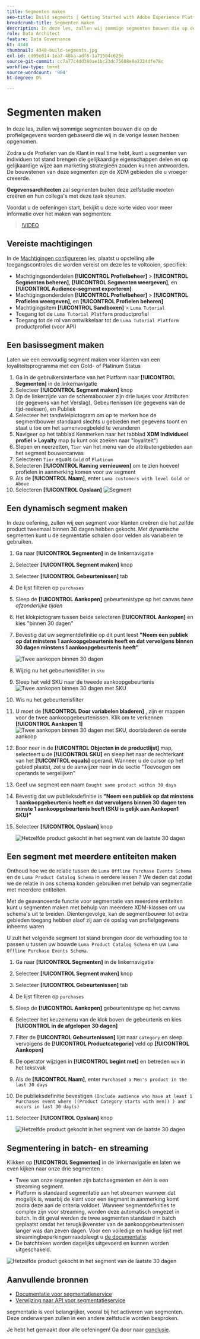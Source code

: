 ```yaml
---
title: Segmenten maken
seo-title: Build segments | Getting Started with Adobe Experience Platform for Data Architects and Data Engineers
breadcrumb-title: Segmenten maken
description: In deze les, zullen wij sommige segmenten bouwen die op de profielgegevens worden gebaseerd die wij in de vorige lessen hebben ingegeten.
role: Data Architect
feature: Data Governance
kt: 4348
thumbnail: 4348-build-segments.jpg
exl-id: cd05e814-1ea7-48ba-adf6-1a71504c623e
source-git-commit: cc7a77c4dd380ae1bc23dc75608e8e2224dfe78c
workflow-type: tm+mt
source-wordcount: '904'
ht-degree: 0%

---
```


# Segmenten maken

<!-- 30 min-->
In deze les, zullen wij sommige segmenten bouwen die op de profielgegevens worden gebaseerd die wij in de vorige lessen hebben opgenomen.

Zodra u de Profielen van de Klant in real time hebt, kunt u segmenten van individuen tot stand brengen die gelijkaardige eigenschappen delen en op gelijkaardige wijze aan marketing strategieën zouden kunnen antwoorden. De bouwstenen van deze segmenten zijn de XDM gebieden die u vroeger creeerde.

**Gegevensarchitecten** zal segmenten buiten deze zelfstudie moeten creëren en hun collega&#39;s met deze taak steunen.

Voordat u de oefeningen start, bekijkt u deze korte video voor meer informatie over het maken van segmenten:
>[!VIDEO](https://video.tv.adobe.com/v/27254?quality=12&learn=on)


## Vereiste machtigingen

In de [Machtigingen configureren](configure-permissions.md) les, plaatst u opstelling alle toegangscontroles die worden vereist om deze les te voltooien, specifiek:

* Machtigingsonderdelen **[!UICONTROL Profielbeheer]** > **[!UICONTROL Segmenten beheren]**, **[!UICONTROL Segmenten weergeven]**, en **[!UICONTROL Audience-segment exporteren]**
* Machtigingsonderdelen **[!UICONTROL Profielbeheer]** > **[!UICONTROL Profielen weergeven]**, en **[!UICONTROL Profielen beheren]**
* Machtigingsitem **[!UICONTROL Sandboxen]** > `Luma Tutorial`
* Toegang tot de `Luma Tutorial Platform` productprofiel
* Toegang tot de rol van ontwikkelaar tot de `Luma Tutorial Platform` productprofiel (voor API)

## Een basissegment maken

Laten we een eenvoudig segment maken voor klanten van een loyaliteitsprogramma met een Gold- of Platinum Status

1. Ga in de gebruikersinterface van het Platform naar **[!UICONTROL Segmenten]** in de linkernavigatie
1. Selecteer **[!UICONTROL Segment maken]** knop
1. Op de linkerzijde van de schemabouwer zijn drie lusjes voor Attributen (de gegevens van het Verslag), Gebeurtenissen (de gegevens van de tijd-reeksen), en Publiek
1. Selecteer het tandwielpictogram om op te merken hoe de segmentbouwer standaard slechts u gebieden met gegevens toont en staat u toe om het samenvoegbeleid te veranderen
1. Navigeer op het tabblad Kenmerken naar het tabblad **XDM Individueel profiel > Loyalty** map (u kunt ook zoeken naar &quot;loyaliteit&quot;)
1. Slepen en neerzetten, `Tier` van het menu van de attributengebieden aan het segment bouwercanvas
1. Selecteren `Tier` equals `Gold` of `Platinum`
1. Selecteren **[!UICONTROL Raming vernieuwen]** om te zien hoeveel profielen in aanmerking komen voor uw segment
1. Als de **[!UICONTROL Naam]**, enter `Luma customers with level Gold or Above`
1. Selecteren **[!UICONTROL Opslaan]**
   ![Segment](assets/segment-goldOrAbove.png)

<!--## Build a sequential segment-->

## Een dynamisch segment maken

In deze oefening, zullen wij een segment voor klanten creëren die het zelfde product tweemaal binnen 30 dagen hebben gekocht. Met dynamische segmenten kunt u de segmentatie schalen door velden als variabelen te gebruiken.

1. Ga naar **[!UICONTROL Segmenten]** in de linkernavigatie
1. Selecteer **[!UICONTROL Segment maken]** knop
1. Selecteer **[!UICONTROL Gebeurtenissen]** tab
1. De lijst filteren op `purchases`
1. Sleep de **[!UICONTROL Aankopen]** gebeurtenistype op het canvas _twee afzonderlijke tijden_
1. Het klokpictogram tussen beide selecteren **[!UICONTROL Aankopen]** en kies &quot;binnen 30 dagen&quot;
1. Bevestig dat uw segmentdefinitie op dit punt leest **&quot;Neem een publiek op dat minstens 1 aankoopgebeurtenis heeft en dat vervolgens binnen 30 dagen minstens 1 aankoopgebeurtenis heeft&quot;**

   ![Twee aankopen binnen 30 dagen](assets/segment-twoPurchases.png)
1. Wijzig nu het gebeurtenisfilter in `sku`
1. Sleep het veld SKU naar de tweede aankoopgebeurtenis
   ![Twee aankopen binnen 30 dagen met SKU](assets/segment-twoPurchases-addSku.png)
1. Wis nu het gebeurtenisfilter
1. U moet de **[!UICONTROL Door variabelen bladeren]** , zijn er mappen voor de twee aankoopgebeurtenissen. Klik om te verkennen **[!UICONTROL Aankopen 1]**\
   ![Twee aankopen binnen 30 dagen met SKU, doorbladeren de eerste aankoop](assets/segment-twoPurchases-browsePurchaseOne.png)
1. Boor neer in de **[!UICONTROL Objecten in de productlijst]** map, selecteert u de **[!UICONTROL SKU]** en sleep het naar de rechterkant van het **[!UICONTROL equals]** operand. Wanneer u de cursor op het gebied plaatst, zet u de aanwijzer neer in de sectie &quot;Toevoegen om operands te vergelijken&quot;
1. Geef uw segment een naam `Bought same product within 30 days`
1. Bevestig dat uw publieksdefinitie is **&quot;Neem een publiek op dat minstens 1 aankoopgebeurtenis heeft en dat vervolgens binnen 30 dagen ten minste 1 aankoopgebeurtenis heeft (SKU is gelijk aan Aankopen1 SKU)&quot;**
1. Selecteer **[!UICONTROL Opslaan]** knop

   ![Hetzelfde product gekocht in het segment van de laatste 30 dagen](assets/segment-boughtSameProduct.png)

## Een segment met meerdere entiteiten maken

Onthoud hoe we de relatie tussen de `Luma Offline Purchase Events Schema` en de `Luma Product Catalog Schema` in eerdere lessen ? We deden dat zodat we de relatie in ons schema konden gebruiken met behulp van segmentatie met meerdere entiteiten.

Met de geavanceerde functie voor segmentatie van meerdere entiteiten kunt u segmenten maken met behulp van meerdere XDM-klassen om uw schema&#39;s uit te breiden. Dientengevolge, kan de segmentbouwer tot extra gebieden toegang hebben alsof zij aan de opslag van profielgegevens inheems waren

U zult het volgende segment tot stand brengen door de verhouding toe te passen u tussen uw bouwde `Luma Product Catalog Schema` en uw `Luma Offline Purchase Events Schema`.

1. Ga naar **[!UICONTROL Segmenten]** in de linkernavigatie
1. Selecteer **[!UICONTROL Segment maken]** knop
1. Selecteer **[!UICONTROL Gebeurtenissen]** tab
1. De lijst filteren op `purchases`
1. Sleep de **[!UICONTROL Aankopen]** gebeurtenistype op het canvas
1. Selecteer het keuzemenu van de klok boven de gebeurtenis en kies **[!UICONTROL in de afgelopen 30 dagen]**
1. Filter de **[!UICONTROL Gebeurtenissen]** lijst naar `category` en sleep vervolgens de **[!UICONTROL Productcategorie]** veld op **[!UICONTROL Aankopen]**
1. De operator wijzigen in **[!UICONTROL begint met]** en betreden `men` in het tekstvak
1. Als de **[!UICONTROL Naam]**, enter `Purchased a Men's product in the last 30 days`
1. De publieksdefinitie bevestigen `(Include audience who have at least 1 Purchases event where ((Product Category starts with men)) ) and occurs in last 30 day(s)`
1. Selecteer **[!UICONTROL Opslaan]** knop

   ![Hetzelfde product gekocht in het segment van de laatste 30 dagen](assets/segment-purchasedMens.png)

## Segmentering in batch- en streaming

Klikken op **[!UICONTROL Segmenten]** in de linkernavigatie en laten we even kijken naar onze drie segmenten :

* Twee van onze segmenten zijn batchsegmenten en één is een streaming segment.
* Platform is standaard segmentatie aan het streamen wanneer dat mogelijk is, waarbij de klant voor een segment in aanmerking komt zodra deze aan de criteria voldoet. Wanneer segmentdefinities te complex zijn voor streaming, worden deze automatisch omgezet in batch. In dit geval werden de twee segmenten standaard in batch geplaatst omdat het terugkijkvenster van de aankoopgebeurtenissen langer was dan zeven dagen. Voor een volledige en huidige lijst met streamingbeperkingen raadpleegt u [de documentatie](https://experienceleague.adobe.com/docs/experience-platform/segmentation/ui/streaming-segmentation.html).
* De batchtaken worden dagelijks uitgevoerd en kunnen worden uitgeschakeld.

![Hetzelfde product gekocht in het segment van de laatste 30 dagen](assets/segment-review.png)

## Aanvullende bronnen

* [Documentatie voor segmentatieservice](https://experienceleague.adobe.com/docs/experience-platform/segmentation/home.html)
* [Verwijzing naar API voor segmentatieservice](https://www.adobe.io/experience-platform-apis/references/segmentation/)

segmentatie is veel belangrijker, vooral bij het activeren van segmenten. Deze onderwerpen zullen in een andere zelfstudie worden besproken.

Je hebt het gemaakt door alle oefeningen! Ga door naar [conclusie](conclusion.md).
